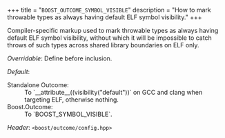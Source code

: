 +++
title = "`BOOST_OUTCOME_SYMBOL_VISIBLE`"
description = "How to mark throwable types as always having default ELF symbol visibility."
+++

Compiler-specific markup used to mark throwable types as always having default ELF symbol visibility, without which it will be impossible to catch throws of such types across shared library boundaries on ELF only.

*Overridable*: Define before inclusion.

*Default*:<dl>
<dt>Standalone Outcome:
<dd>To `__attribute__((visibility("default"))` on GCC and clang when targeting ELF, otherwise nothing.
<dt>Boost.Outcome:
<dd>To `BOOST_SYMBOL_VISIBLE`.
</dl>

*Header*: `<boost/outcome/config.hpp>`